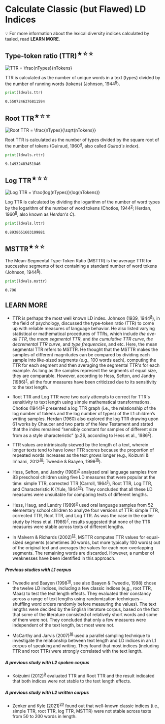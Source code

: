 
# Calculate Classic (but Flawed) LD Indices
💡 For more information about the lexical diversity indices calculated by taaled, read **LEARN MORE**.

## Type-token ratio (TTR)<sup>★☆☆</sup>

<img src="https://latex.codecogs.com/svg.latex?\fn_cm&space;TTR&space;=&space;\frac{nTypes}{nTokens}" title="TTR = \frac{nTypes}{nTokens}" />

TTR is calculated as the number of unique words in a text (types) divided by the number of running words (tokens) (Johnson, 1944<sup>[8](https://lcr-ads-lab.github.io/TAALED/references/1.%20Related%20Studies.html#johnson-w-1944)</sup>).

```python
print(ldvals.ttr)
```
```result
0.5507246376811594
```

## Root TTR<sup>★☆☆</sup>

<img src="https://latex.codecogs.com/svg.latex?\fn_cm&space;Root&space;TTR&space;=&space;\frac{nTypes}{\sqrt{nTokens}}" title="Root TTR = \frac{nTypes}{\sqrt{nTokens}}" />

Root TTR is calculated as the number of types divided by the square root of the number of tokens (Guiraud, 1960<sup>[4](https://lcr-ads-lab.github.io/TAALED/references/1.%20Related%20Studies.html#guiraud-p-1960)</sup>, also called *Guirad's index*).

```python
print(ldvals.rttr)
```
```result
9.14932483451846
```
## Log TTR<sup>★☆☆</sup>

<img src="https://latex.codecogs.com/svg.latex?\fn_cm&space;Log&space;TTR&space;=&space;\frac{log(nTypes)}{log(nTokens)}" title="Log TTR = \frac{log(nTypes)}{log(nTokens)}" />

Log TTR is calculated by dividing the logarithm of the number of word types by the logarithm of the number of word tokens (Chotlos, 1944<sup>[2](https://lcr-ads-lab.github.io/TAALED/references/1.%20Related%20Studies.html#chotlos-j-w-1944)</sup>; Herdan, 1960<sup>[5](https://lcr-ads-lab.github.io/TAALED/references/1.%20Related%20Studies.html#herdan-g-1960)</sup>, also known as *Herdan's C*).
```python
print(ldvals.lttr)
```
```result
0.8938651603109881
```

## MSTTR<sup>★☆☆</sup>
The Mean-Segmental Type-Token Ratio (MSTTR) is the average TTR for successive segments of text containing a standard number of word tokens (Johnson, 1944<sup>[8](https://lcr-ads-lab.github.io/TAALED/references/1.%20Related%20Studies.html#johnson-w-1944)</sup>).
```python
print(ldvals.msttr)
```
```result
0.796
```

## LEARN MORE

* TTR is perhaps the most well known LD index. Johnson (1939, 1944<sup>[8](https://lcr-ads-lab.github.io/TAALED/references/1.%20Related%20Studies.html#johnson-w-1944)</sup>), in the field of psychology, discussed the type-token ratio (TTR) to come up with reliable measures of language behavior. He also listed varying statistical or mathematical procedures of TTRs, which include _the ove-all TTR_, the _mean segmental TTR_, and _the cumulative TTR curve_, _the decremental TTR curve_, and _type frequencies_, and etc. Here, the mean segmental TTR refers to MSTTR. He thought that the MSTTR makes the samples of different magnitudes can be compared by dividing each sample into like-sized segments (e.g., 100 words each), computing the TTR for each segment and then averaging the segmental TTR's for each example. As long as the samples represent the segments of equal size, they are comparable. However, according to Hess, Sefton, and Jandry (1986)<sup>[7](https://lcr-ads-lab.github.io/TAALED/references/1.%20Related%20Studies.html#hess-c-w-sefton-k-m--landry-r-g-1986)</sup>, all the four measures have been criticized due to its sensitivity to the text length.

* Root TTR and Log TTR were two early attempts to correct for TTR's sensitivity to text length using simple mathematical transformations. Chotlos (1944)<sup>[2](https://lcr-ads-lab.github.io/TAALED/references/1.%20Related%20Studies.html#chotlos-j-w-1944)</sup> presented a log TTR graph (i.e., the relationship of the log number of tokens and the log number of types) of the L1 children’s writing samples. Herdan (1960) also explored the log TTR drawing upon 61 works by Chaucer and two parts of the New Testament and stated that the index remained “sensibly constant for samples of different size from as a style characteristic” (p.26, according to Hess et al., 1986<sup>[7](https://lcr-ads-lab.github.io/TAALED/references/1.%20Related%20Studies.html#hess-c-w-sefton-k-m--landry-r-g-1986)</sup>). 

* TTR values are intrinsically skewed by the length of a text, wherein longer texts tend to have lower TTR scores because the proportion of repeated words increases as the text grows longer (e.g., Koizumi & In'nami, 2012<sup>[10](https://lcr-ads-lab.github.io/TAALED/references/1.%20Related%20Studies.html#koizumi-r--innami-y-2012)</sup>; Tweedie & Baayen, 1998<sup>[18](https://lcr-ads-lab.github.io/TAALED/references/1.%20Related%20Studies.html#tweedie-f-j--baayen-r-h-1998)</sup>).

* Hess, Sefton, and Jandry (1986)<sup>[7](https://lcr-ads-lab.github.io/TAALED/references/1.%20Related%20Studies.html#hess-c-w-sefton-k-m--landry-r-g-1986)</sup> analyzed oral language samples from 83 preschool children using five LD measures that were popular at the time: simple TTR, corrected TTR (Carroll, 1964<sup>[1](https://lcr-ads-lab.github.io/TAALED/references/1.%20Related%20Studies.html#carroll-j-b-1964)</sup>), Root TTR, Log TTR, and Characteristic K (Yule, 1944<sup>[19](https://lcr-ads-lab.github.io/TAALED/references/1.%20Related%20Studies.html#yule-g-u-1944)</sup>). They concluded that all these LD measures were unsuitable for comparing texts of different lengths.

* Hess, Haug, and Landry (1989)<sup>[6](https://lcr-ads-lab.github.io/TAALED/references/1.%20Related%20Studies.html#hess-c-w-haug-h--landry-r-g-1989)</sup> used oral language samples from 52 elementary school children to analyze four versions of TTR: simple TTR, corrected TTR, Root TTR, and Log TTR. As was the case in the earlier study by Hess et al. (1986)<sup>[7](https://lcr-ads-lab.github.io/TAALED/references/1.%20Related%20Studies.html#hess-c-w-sefton-k-m--landry-r-g-1986)</sup>, results suggested that none of the TTR measures were stable across texts of different lengths.

* In Malvern & Richards (2002)<sup>[12](https://lcr-ads-lab.github.io/TAALED/references/1.%20Related%20Studies.html#malvern-d--richards-b-2002)</sup>, MSTTR computes TTR values for equal-sized segments (sometimes 30 words, but more typically 100 words) out of the original text and averages the values for each non-overlapping segments. The remaining words are discarded. However, a number of weaknesses have been identified in this approach.

##### Previous studies with L1 corpus
* Tweedie and Baayen (1998<sup>[18](https://lcr-ads-lab.github.io/TAALED/references/1.%20Related%20Studies.html#tweedie-f-j--baayen-r-h-1998)</sup>, see also Baayen & Tweedie, 1998) chose the twelve LD indices, including a few classic indices (e,g., root TTR, Maas) to test the text length effects. They evaluated their constancy across a range of text lengths using randomization techniques – shuffling word orders randomly before measuring the values). The text lengths were decided by the English literature corpus, based on the fact that some of the literature consisted of relatively short words and some of them were not. They concluded that only a few measures were independent of the text length, but most were not.

* McCarthy and Jarvis (2007)<sup>[16](https://lcr-ads-lab.github.io/TAALED/references/1.%20Related%20Studies.html#mccarthy-p-m--jarvis-s-2007)</sup> used a parallel sampling technique to investigate the relationship between text length and LD indices in an L1 corpus of speaking and writing. They found that most indices (including TTR and root TTR) were strongly correlated with the text length.

##### A previous study with L2 spoken corpus
* Koizuimi (2012)<sup>[9](https://lcr-ads-lab.github.io/TAALED/references/1.%20Related%20Studies.html#koizumi-r-2012)</sup> evaluated TTR and Root TTR and the result indicated that both indices were not stable to the text length effects.

##### A previous study with L2 written corpus
* Zenker and Kyle (2021)<sup>[20](https://lcr-ads-lab.github.io/TAALED/references/1.%20Related%20Studies.html#zenker-f--kyle-k-2021)</sup> found out that well-known classic indices (i.e., simple TTR, root TTR, log TTR, MSTTR) were not stable across texts from 50 to 200 words in length.
